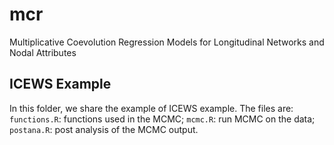 # mcr
Multiplicative Coevolution Regression Models for Longitudinal Networks and Nodal Attributes

## ICEWS Example
In this folder, we share the example of ICEWS example. The files are:
```functions.R```: functions used in the MCMC;
```mcmc.R```: run MCMC on the data;
```postana.R```: post analysis of the MCMC output.
